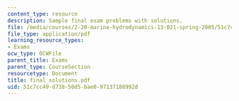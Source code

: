 ```yaml
---
content_type: resource
description: Sample final exam problems with solutions.
file: /media/courses/2-20-marine-hydrodynamics-13-021-spring-2005/51c7cc49d73850d5bae097137188992d_final_solutions.pdf
file_type: application/pdf
learning_resource_types:
- Exams
ocw_type: OCWFile
parent_title: Exams
parent_type: CourseSection
resourcetype: Document
title: final_solutions.pdf
uid: 51c7cc49-d738-50d5-bae0-97137188992d
---
```

